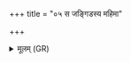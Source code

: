 +++
title = "०५ स जङ्गिडस्य महिमा"

+++
<details><summary>मूलम् (GR)</summary>

स जङ्गिडस्य महिमा  
परि णः पातु विश्वतः ।  
विष्कन्धं येन सासाह  
संस्कन्धम् ओज ओजसा ॥
</details>